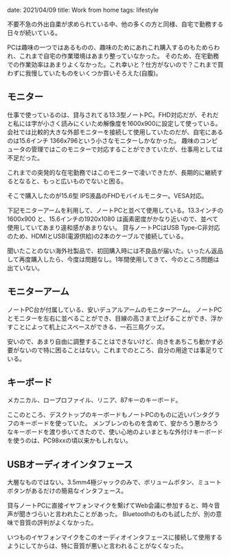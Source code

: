 date: 2021/04/09
title: Work from home
tags: lifestyle

不要不急の外出自粛が求められている中、他の多くの方と同様、自宅で勤務する日々が続いている。

PCは趣味の一つではあるものの、趣味のためにあれこれ購入するのもためらわれ、これまで自宅の作業環境はあまり整っていなかった。
そのため、在宅勤務での作業効率はあまりよくなかった。これ幸いと？仕方がないので？これまで買わずに我慢していたものをいくつか買いそろえた(自腹)。

## モニター

仕事で使っているのは、貸与されてる13.3型ノートPC。FHD対応だが、それだと私には字が小さく読みにくいため解像度を1600x900に設定して使っている。
会社では比較的大きな外部モニターを接続して使用していたのだが、自宅にあるのは15.6インチ 1366x796という小さなモニターしかなかった。
趣味のコンピュータの管理ではこのモニターで対応することができていたが、仕事用としては不足だった。

これまでの突発的な在宅勤務ではこのモニターで凌いできたが、長期的に継続するとなると、もっと広いものでないと困る。

そこで購入したのが15.6型 IPS液晶のFHDモバイルモニター。VESA対応。

下記モニターアームを利用して、ノートPCと並べて使用している。13.3インチの 1600x900 と、15.6インチの1920x1080 は画素密度がかなり近いので、並べて使用していてあまり違和感があまりない。
貸与ノートPCはUSB Type-C非対応のため、HDMIとUSB(電源供給)の2本のケーブルで接続している。

聞いたことのない海外社製品で、初回購入時には不良品が届いた。いったん返品して再度購入したら、今度は問題なし。1年間使用してきて、今のところ問題は出ていない。


## モニターアーム

ノートPC台が付属している、安いデュアルアームのモニターアーム。
ノートPCとモニターを左右に並べることができ、目線の高さまで上げることができ、浮かすことによって机上にスペースができる、一石三鳥グッズ。

安いので、あまり自由に調整することはできないけど、向きをあちこち動かす必要がないので特に困ることはない。これまでのところ、自分の用途では事足りている。


## キーボード

メカニカル、ロープロファイル、リニア、87キーのキーボード。

ここのところ、デスクトップのキーボードもノートPCのものに近いパンタグラフのキーボードを使っていた。
メンブレンのものを含めて、安かろう悪かろうなキーボードを渡り歩いてきたので、使い心地のよいまともな外付けキーボードを使うのは、PC98xxの頃以来かもしれない。


## USBオーディオインタフェース

大層なものではない。3.5mm4極ジャックのみで、ボリュームボタン、ミュートボタンがあるだけの簡易なインタフェース。

貸与ノートPCに直接イヤフォンマイクを繋げてWeb会議に参加すると、時々音声が聞きづらいと言われたことがあった。
Bluetoothのものも試したが、別の意味で音質の評判がよくなかった。

いつものイヤフォンマイクをこのオーディオインタフェースに接続して使用するようにしてからは、特に音質が悪いと言われることがなくなった。
